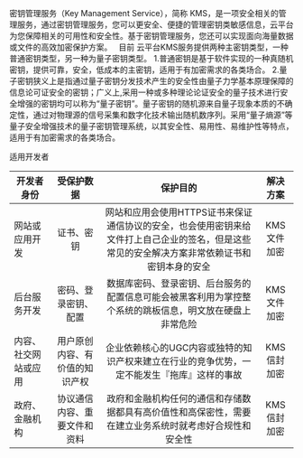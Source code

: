 密钥管理服务（Key Management Service），简称 KMS，是一项安全相关的管理服务，通过密钥管理服务，您可以更安全、便捷的管理密钥类敏感信息，云平台为您保障相关的可用性和安全性。基于密钥管理服务，您还可以实现面向海量数据或文件的高效加密保护方案。
 
目前 云平台KMS服务提供两种主密钥类型，一种普通密钥类型，另一种为量子密钥类型。
1.普通密钥是基于软件实现的一种真随机密钥，提供可靠，安全，低成本的主密钥，适用于有加密需求的各类场合。
2.量子密钥狭义上是指通过量子密钥分发技术产生的安全性由量子力学基本原理保障的信息论可证安全的密钥；广义上,采用一种或多种理论论证安全的量子技术进行安全增强的密钥均可以称为“量子密钥”。量子密钥的随机源来自量子现象本质的不确定性，通过对物理源的信号采集和数字化技术输出随机数序列。采用“量子熵源”等量子安全增强技术的量子密钥管理系统，以其安全性、易用性、易维护性等特点，适用于有加密需求的各类场合。

适用开发者

| 开发者身份 | 受保护数据 | 保护目的 | 解决方案 |
|-|:-:|:-:|:-:|
| 网站或应用开发 | 证书、密钥 | 网站和应用会使用HTTPS证书来保证通信协议的安全，也会使用密钥来给文件打上自己企业的签名，但是这些常见的安全解决方案非常依赖证书和密钥本身的安全 | KMS文件加密 |
| 后台服务开发 | 密码、登录密钥、配置 | 数据库密码、登录密钥、后台服务的配置信息可能会被黑客利用为掌控整个系统的跳板信息，明文放在硬盘上非常危险 | KMS文件加密 |
| 内容、社交网站或应用 | 用户原创内容、有价值的知识产权 | 企业依赖核心的UGC内容或独特的知识产权来建立在行业的竞争优势，一定不能发生『拖库』这样的事故 | KMS信封加密 |
| 政府、金融机构 | 协议通信内容、重要文件和资料 | 政府和金融机构任何的通信和存储数据都具有高价值性和高保密性，需要在建立业务系统时就考虑好合规性和安全性 | KMS信封加密 |
